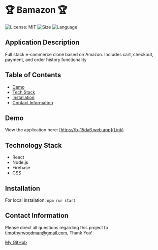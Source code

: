 # 🏆 Bamazon 🏆

![License: MIT](https://img.shields.io/badge/License-MIT-blue.svg)
![Size](https://img.shields.io/github/repo-size/timvvoodman/Bamazon)
![Language](https://img.shields.io/github/languages/top/timvvoodman/Bamazon)

## Application Description

Full stack e-commerce clone based on Amazon. Includes cart, checkout, payment, and order history functionality

## Table of Contents

- [Demo](#demo)
- [Tech Stack](#tech-stack)
- [Installation](#installation)
- [Contact Information](#contact-information)

## Demo

View the application here: [https://b-15da6.web.app](Link)

## Technology Stack

- React
- Node.js
- Firebase
- CSS

## Installation

For local instalation: `npm run start`

## Contact Information

Please direct all questions regarding this project to timothyrwoodman@gmail.com, Thank You!

[My GitHub](https://github.com/timvvoodman)
